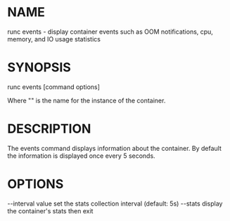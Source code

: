 # NAME
   runc events - display container events such as OOM notifications, cpu, memory, and IO usage statistics

# SYNOPSIS
   runc events [command options] <container-id>

Where "<container-id>" is the name for the instance of the container.

# DESCRIPTION
   The events command displays information about the container. By default the
information is displayed once every 5 seconds.

# OPTIONS
   --interval value     set the stats collection interval (default: 5s)
   --stats              display the container's stats then exit

